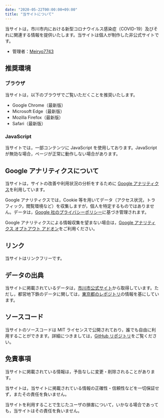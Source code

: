 ```yaml
---
date: "2020-05-22T00:00:00+09:00"
title: "当サイトについて"
---
```


当サイトは，市川市内における新型コロナウイルス感染症（COVID-19）及びそれに関連する情報を提供いたします。当サイトは個人が制作した非公式サイトです。

- 管理者：[Meiryo7743](https://meiryo7743.github.io/ja/)

## 推奨環境

### ブラウザ

当サイトは，以下のブラウザでご覧いただくことを推奨いたします。

- Google Chrome（最新版）
- Microsoft Edge（最新版）
- Mozilla Firefox（最新版）
- Safari（最新版）

### JavaScript

当サイトでは，一部コンテンツに JavaScript を使用しております。JavaScript が無効な場合，ページが正常に動作しない場合があります。

## Google アナリティクスについて

当サイトは，サイトの改善や利用状況の分析をするために [Google アナリティクス](https://marketingplatform.google.com/about/analytics/terms/jp/)を利用しています。

Google アナリティクスでは，Cookie 等を用いてデータ（アクセス状況，トラフィック，閲覧環境など）を収集しますが，個人を特定するものではありません。データは，[Google 社のプライバシーポリシー](https://policies.google.com/privacy?hl=ja)に基づき管理されます。

Google アナリティクスによる情報収集を望まない場合は，[Google アナリティクス オプトアウト アドオン](https://tools.google.com/dlpage/gaoptout?hl=ja)をご利用ください。

## リンク

当サイトはリンクフリーです。

## データの出典

当サイトに掲載されているデータは，[市川市公式サイト](https://www.city.ichikawa.lg.jp)から取得しています。ただし，都営地下鉄のデータに関しては，[東京都のレポジトリ](https://github.com/tokyo-metropolitan-gov/covid19/)の情報を基にしています。

## ソースコード

当サイトのソースコードは MIT ライセンスで公開されており，誰でも自由に利用することができます。詳細につきましては，[GitHub リポジトリ](https://github.com/Meiryo7743/COVID-19-Ichikawa/)をご覧ください。

## 免責事項

当サイトに掲載されている情報は，予告なしに変更・削除されることがあります。

当サイトは，当サイトに掲載されている情報の正確性・信頼性などを一切保証せず，またその責任を負いません。

当サイトを利用することで生じたユーザの損害について，いかなる場合であっても，当サイトはその責任を負いません。
